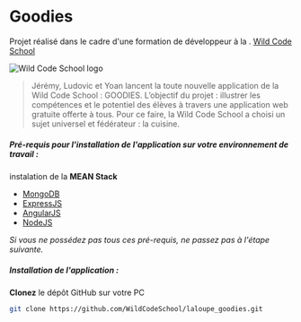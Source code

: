 # Goodies

Projet réalisé dans le cadre d'une formation de développeur à la . [Wild Code School](http://www.wildcodeschool.fr/)

![Wild Code School logo](https://media.licdn.com/mpr/mpr/shrink_200_200/AAEAAQAAAAAAAASEAAAAJGI2Yzk2YTllLTU4YjQtNGEwYS1iZjlmLTUyYjg0YTY1ZDYxMw.png)


>Jérémy, Ludovic et Yoan lancent la toute nouvelle application de la Wild Code School : GOODIES. 
L’objectif du projet : illustrer les compétences et le potentiel des élèves à travers une application
web gratuite offerte à tous. Pour ce faire, la Wild Code School a choisi un sujet universel et
fédérateur : la cuisine.



##### Pré-requis pour l'installation de l'application sur votre environnement de travail :

instalation de la **MEAN Stack**
* [MongoDB](https://www.mongodb.com/fr)
* [ExpressJS](http://expressjs.com/fr/)
* [AngularJS](https://angularjs.org/)
* [NodeJS](https://nodejs.org/en/)


_Si vous ne possédez pas tous ces pré-requis, ne passez pas à l'étape suivante._

##### Installation de l'application :

**Clonez** le dépôt GitHub sur votre PC
```sh
git clone https://github.com/WildCodeSchool/laloupe_goodies.git
```

